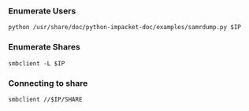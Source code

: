 ### Enumerate Users
`python /usr/share/doc/python-impacket-doc/examples/samrdump.py $IP`

### Enumerate Shares
`smbclient -L $IP`

### Connecting to share
`smbclient //$IP/SHARE`

